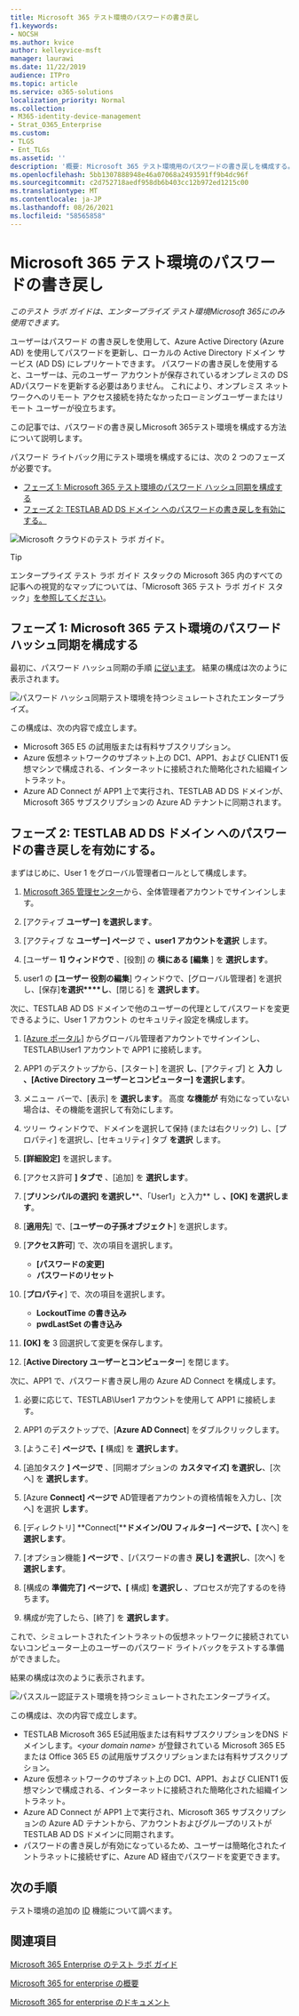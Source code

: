 ```yaml
---
title: Microsoft 365 テスト環境のパスワードの書き戻し
f1.keywords:
- NOCSH
ms.author: kvice
author: kelleyvice-msft
manager: laurawi
ms.date: 11/22/2019
audience: ITPro
ms.topic: article
ms.service: o365-solutions
localization_priority: Normal
ms.collection:
- M365-identity-device-management
- Strat_O365_Enterprise
ms.custom:
- TLGS
- Ent_TLGs
ms.assetid: ''
description: '概要: Microsoft 365 テスト環境用のパスワードの書き戻しを構成する。'
ms.openlocfilehash: 5bb1307888948e46a07068a2493591ff9b4dc96f
ms.sourcegitcommit: c2d752718aedf958db6b403cc12b972ed1215c00
ms.translationtype: MT
ms.contentlocale: ja-JP
ms.lasthandoff: 08/26/2021
ms.locfileid: "58565858"
---
```

# <a name="password-writeback-for-your-microsoft-365-test-environment"></a>Microsoft 365 テスト環境のパスワードの書き戻し

*このテスト ラボ ガイドは、エンタープライズ テスト環境Microsoft 365にのみ使用できます。*

ユーザーはパスワード の書き戻しを使用して、Azure Active Directory (Azure AD) を使用してパスワードを更新し、ローカルの Active Directory ドメイン サービス (AD DS) にレプリケートできます。 パスワードの書き戻しを使用すると、ユーザーは、元のユーザー アカウントが保存されているオンプレミスの DS ADパスワードを更新する必要はありません。 これにより、オンプレミス ネットワークへのリモート アクセス接続を持たなかったローミングユーザーまたはリモート ユーザーが役立ちます。

この記事では、パスワードの書き戻しMicrosoft 365テスト環境を構成する方法について説明します。

パスワード ライトバック用にテスト環境を構成するには、次の 2 つのフェーズが必要です。
- [フェーズ 1: Microsoft 365 テスト環境のパスワード ハッシュ同期を構成する](#phase-1-configure-password-hash-synchronization-for-your-microsoft-365-test-environment)
- [フェーズ 2: TESTLAB AD DS ドメイン へのパスワードの書き戻しを有効にする。](#phase-2-enable-password-writeback-for-the-testlab-ad-ds-domain)
  
![Microsoft クラウドのテスト ラボ ガイド。](../media/m365-enterprise-test-lab-guides/cloud-tlg-icon.png) 
    
> [!TIP]
> エンタープライズ テスト ラボ ガイド スタックの Microsoft 365 内のすべての記事への視覚的なマップについては、「Microsoft 365 テスト ラボ ガイド スタック」[を参照してください](../downloads/Microsoft365EnterpriseTLGStack.pdf)。

## <a name="phase-1-configure-password-hash-synchronization-for-your-microsoft-365-test-environment"></a>フェーズ 1: Microsoft 365 テスト環境のパスワード ハッシュ同期を構成する

最初に、パスワード ハッシュ同期の手順 [に従います](password-hash-sync-m365-ent-test-environment.md)。 結果の構成は次のように表示されます。
  
![パスワード ハッシュ同期テスト環境を持つシミュレートされたエンタープライズ。](../media/pass-through-auth-m365-ent-test-environment/Phase1.png)
  
この構成は、次の内容で成立します。
  
- Microsoft 365 E5 の試用版または有料サブスクリプション。
- Azure 仮想ネットワークのサブネット上の DC1、APP1、および CLIENT1 仮想マシンで構成される、インターネットに接続された簡略化された組織イントラネット。
- Azure AD Connect が APP1 上で実行され、TESTLAB AD DS ドメインが、Microsoft 365 サブスクリプションの Azure AD テナントに同期されます。

## <a name="phase-2-enable-password-writeback-for-the-testlab-ad-ds-domain"></a>フェーズ 2: TESTLAB AD DS ドメイン へのパスワードの書き戻しを有効にする。

まずはじめに、User 1 をグローバル管理者ロールとして構成します。

1. [Microsoft 365 管理センター](https://portal.microsoft.com)から、全体管理者アカウントでサインインします。

2. [アクティブ **ユーザー] を選択します**。
 
3. [アクティブ な **ユーザー] ページ** で **、user1 アカウントを選択** します。

4. [ユーザー **1] ウィンドウで** 、[役割] の **横にある [編集** ] を **選択します**。

5. user1 の **[ユーザー 役割の編集**] ウィンドウで、[グローバル管理者] を選択し、[保存]**を選択****し**、[閉じる] を **選択します**。

次に、TESTLAB AD DS ドメインで他のユーザーの代理としてパスワードを変更できるように、User 1 アカウント のセキュリティ設定を構成します。

1. [[Azure ポータル](https://portal.azure.com)] からグローバル管理者アカウントでサインインし、TESTLAB\User1 アカウントで APP1 に接続します。

2. APP1 のデスクトップから、[スタート] を選択 **し**、[アクティブ] と **入力** し **、[Active Directory ユーザーとコンピューター] を選択します**。

3. メニュー バーで、[表示] を **選択します**。 高度 **な機能が** 有効になっていない場合は、その機能を選択して有効にします。

4. ツリー ウィンドウで、ドメインを選択して保持 (または右クリック) し、[プロパティ] を選択し、[セキュリティ] タブ **を選択** します。

5. **[詳細設定]** を選択します。

6. [アクセス許可 **] タブで** 、[追加] を **選択します**。

7. [**プリンシパルの選択] を選択し****、「User1」と入力** し **、[OK] を選択します**。

8. [**適用先**] で、[**ユーザーの子孫オブジェクト**] を選択します。

9. [**アクセス許可**] で、次の項目を選択します。

    - **[パスワードの変更]**
    - **パスワードのリセット**

10. [**プロパティ**] で、次の項目を選択します。
    - **LockoutTime の書き込み**
    - **pwdLastSet の書き込み**

11. **[OK] を** 3 回選択して変更を保存します。

12. [**Active Directory ユーザーとコンピューター**] を閉じます。

次に、APP1 で、パスワード書き戻し用の Azure AD Connect を構成します。

1. 必要に応じて、TESTLAB\User1 アカウントを使用して APP1 に接続します。

2. APP1 のデスクトップで、[**Azure AD Connect**] をダブルクリックします。

3. [ようこそ] **ページで、[** 構成] を **選択します**。

4. [追加タスク **] ページで** 、[同期オプションの **カスタマイズ] を選択し**、[次へ] を **選択します**。

5. [Azure **Connect] ページで** AD管理者アカウントの資格情報を入力し、[次へ] を選択 **します**。

6. [ディレクトリ] **Connect[****ドメイン/OU フィルター] ページで、[** 次へ] を **選択します**。

7. [オプション機能 **] ページで** 、[パスワードの書き **戻し] を選択し**、[次へ] を **選択します**。

8. [構成の **準備完了] ページで、[** 構成] **を選択し** 、プロセスが完了するのを待ちます。

9. 構成が完了したら、[終了] を **選択します**。

これで、シミュレートされたイントラネットの仮想ネットワークに接続されていないコンピューター上のユーザーのパスワード ライトバックをテストする準備ができました。

結果の構成は次のように表示されます。

![パススルー認証テスト環境を持つシミュレートされたエンタープライズ。](../media/pass-through-auth-m365-ent-test-environment/Phase1.png)

この構成は、次の内容で成立します。

- TESTLAB Microsoft 365 E5試用版または有料サブスクリプションをDNS ドメインします。\<*your domain name*> が登録されている Microsoft 365 E5 または Office 365 E5 の試用版サブスクリプションまたは有料サブスクリプション。
- Azure 仮想ネットワークのサブネット上の DC1、APP1、および CLIENT1 仮想マシンで構成される、インターネットに接続された簡略化された組織イントラネット。
- Azure AD Connect が APP1 上で実行され、Microsoft 365 サブスクリプションの Azure AD テナントから、アカウントおよびグループのリストが TESTLAB AD DS ドメインに同期されます。
- パスワードの書き戻しが有効になっているため、ユーザーは簡略化されたイントラネットに接続せずに、Azure AD 経由でパスワードを変更できます。

## <a name="next-step"></a>次の手順

テスト環境の追加の [ID](m365-enterprise-test-lab-guides.md#identity) 機能について調べます。

## <a name="see-also"></a>関連項目

[Microsoft 365 Enterprise のテスト ラボ ガイド](m365-enterprise-test-lab-guides.md)

[Microsoft 365 for enterprise の概要](microsoft-365-overview.md)

[Microsoft 365 for enterprise のドキュメント](/microsoft-365-enterprise/)